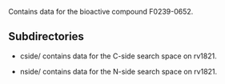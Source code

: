 Contains data for the bioactive compound F0239-0652.

## Subdirectories

- cside/ contains data for the C-side search space on rv1821.

- nside/ contains data for the N-side search space on rv1821.

